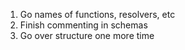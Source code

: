 1. Go names of functions, resolvers, etc
2. Finish commenting in schemas
3. Go over structure one more time
